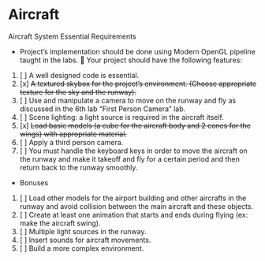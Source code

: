 # Aircraft

Aircraft System
Essential Requirements
- Project’s implementation should be done using Modern OpenGL pipeline taught in the labs.
 Your project should have the following features:
1) [ ] A well designed code is essential.
2) [x] ~~A textured skybox for the project’s environment. (Choose appropriate texture for the sky and the runway).~~
3) [ ] Use and manipulate a camera to move on the runway and fly as discussed in the 6th lab “First Person Camera” lab.
4) [ ] Scene lighting: a light source is required in the aircraft itself.
5) [x] ~~Load basic models (a cube for the aircraft body and 2 cones for the wings) with appropriate material.~~
6) [ ] Apply a third person camera.
7) [ ] You must handle the keyboard keys in order to move the aircraft on the runway and make it takeoff and fly for a certain period and then return back to the runway smoothly.
- Bonuses
1) [ ] Load other models for the airport building and other aircrafts in the runway and avoid collision between the main aircraft and these objects.
2) [ ] Create at least one animation that starts and ends during flying (ex: make the aircraft swing).
3) [ ] Multiple light sources in the runway.
4) [ ] Insert sounds for aircraft movements.
5) [ ] Build a more complex environment.
